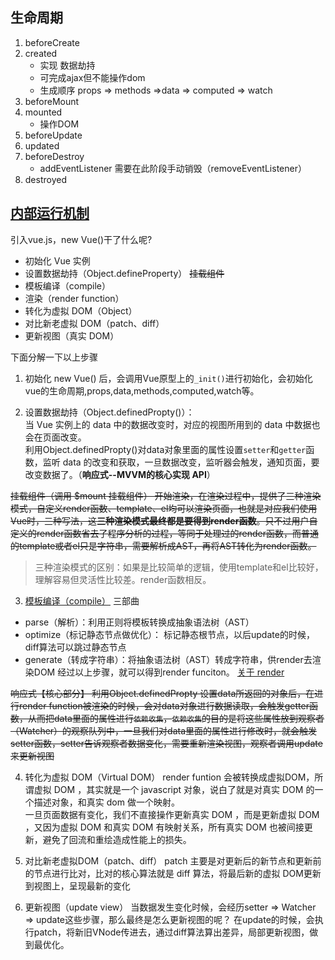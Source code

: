 ## 生命周期
1. beforeCreate
2. created
   - 实现 数据劫持
   - 可完成ajax但不能操作dom
   - 生成顺序 props => methods =>data => computed => watch
3. beforeMount
4. mounted
   - 操作DOM
5. beforeUpdate
6. updated
7. beforeDestroy
   - addEventListener 需要在此阶段手动销毁（removeEventListener）
8. destroyed

## [内部运行机制](https://www.jianshu.com/p/069b0dfb4041)
引入vue.js，new Vue()干了什么呢?
- 初始化 Vue 实例
- 设置数据劫持（Object.defineProperty）
~~挂载组件~~
- 模板编译（compile）
- 渲染（render function）
- 转化为虚拟 DOM（Object）
- 对比新老虚拟 DOM（patch、diff）
- 更新视图（真实 DOM）

下面分解一下以上步骤  

1. 初始化
new Vue() 后，会调用Vue原型上的`_init()`进行初始化，会初始化vue的生命周期,props,data,methods,computed,watch等。  

2. 设置数据劫持（Object.definedPropty()）：  
当 Vue 实例上的 data 中的数据改变时，对应的视图所用到的 data 中数据也会在页面改变。  
利用Object.definedPropty()对data对象里面的属性设置`setter`和`getter`函数，监听 data 的改变和获取，一旦数据改变，监听器会触发，通知页面，要改变数据了。（**响应式--MVVM的核心实现 API**）

~~挂载组件（调用 $mount 挂载组件）
开始渲染，在渲染过程中，提供了三种渲染模式，自定义render函数、template、el均可以渲染页面，也就是对应我们使用Vue时，三种写法，这**三种渲染模式最终都是要得到render函数**。只不过用户自定义的render函数省去了程序分析的过程，等同于处理过的render函数，而普通的template或者el只是字符串，需要解析成AST，再将AST转化为render函数。~~
> 三种渲染模式的区别：如果是比较简单的逻辑，使用template和el比较好，理解容易但灵活性比较差。render函数相反。

3. [模板编译（compile）](https://segmentfault.com/a/1190000012922342)
三部曲
- parse（解析）：利用正则将模板转换成抽象语法树（AST）
- optimize（标记静态节点做优化）： 标记静态根节点，以后update的时候，diff算法可以跳过静态节点
- generate（转成字符串）：将抽象语法树（AST）转成字符串，供render去渲染DOM
经过以上步骤，就可以得到render funciton。 [关于 render](https://www.jianshu.com/p/7508d2a114d3)

~~响应式【核心部分】
利用Object.definedPropty 设置data所返回的对象后，在进行render function被渲染的时候，会对data对象进行数据读取，会触发getter函数，从而把data里面的属性进行`依赖收集`，`依赖收集`的目的是将这些属性放到观察者（Watcher）的观察队列中，一旦我们对data里面的属性进行修改时，就会触发setter函数，setter告诉观察者数据变化，需要重新渲染视图，观察者调用update来更新视图~~

4. 转化为虚拟 DOM（Virtual DOM）
render funtion 会被转换成虚拟DOM，所谓虚拟 DOM ，其实就是一个 javascript 对象，说白了就是对真实 DOM 的一个描述对象，和真实 dom 做一个映射。  
一旦页面数据有变化，我们不直接操作更新真实 DOM ，而是更新虚拟 DOM ，又因为虚拟 DOM 和真实 DOM 有映射关系，所有真实 DOM 也被间接更新，避免了回流和重绘造成性能上的损失。

5. 对比新老虚拟DOM（patch、diff）
patch 主要是对更新后的新节点和更新前的节点进行比对，比对的核心算法就是 diff 算法，将最后新的虚拟 DOM更新到视图上，呈现最新的变化

6. 更新视图（update view）
当数据发生变化时候，会经历setter => Watcher => update这些步骤，那么最终是怎么更新视图的呢？
在update的时候，会执行patch，将新旧VNode传进去，通过diff算法算出差异，局部更新视图，做到最优化。
